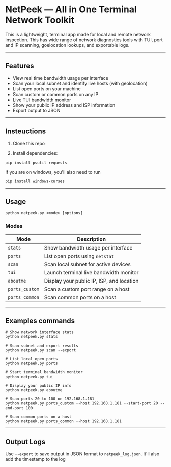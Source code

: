 # NetPeek — All in One Terminal Network Toolkit

This is a lightweight, terminal app made for local and remote network inspection. This has wide range of network diagnostics tools with TUI, port and IP scanning, goelocation lookups, and exportable logs.

---

## Features

* View real time bandwidth usage per interface
* Scan your local subnet and identify live hosts (with geolocation)
* List open ports on your machine
* Scan custom or common ports on any IP
* Live TUI bandwidth monitor
* Show your public IP address and ISP information
* Export output to JSON

---

## Insteuctions

1. Clone this repo

2. Install dependencies:

```
pip install psutil requests
```
If you are on windows, you'll also need to run
```
pip install windows-curses
```
---

## Usage

```
python netpeek.py <mode> [options]
```

### Modes

| Mode           | Description                               |
| -------------- | ----------------------------------------- |
| `stats`        | Show bandwidth usage per interface        |
| `ports`        | List open ports using `netstat`           |
| `scan`         | Scan local subnet for active devices      |
| `tui`          | Launch terminal live bandwidth monitor    |
| `aboutme`      | Display your public IP, ISP, and location |
| `ports_custom` | Scan a custom port range on a host        |
| `ports_common` | Scan common ports on a host               |

---

## Examples commands

```
# Show network interface stats
python netpeek.py stats

# Scan subnet and export results
python netpeek.py scan --export

# List local open ports
python netpeek.py ports

# Start terminal bandwidth monitor
python netpeek.py tui

# Display your public IP info
python netpeek.py aboutme

# Scan ports 20 to 100 on 192.168.1.181
python netpeek.py ports_custom --host 192.168.1.181 --start-port 20 --end-port 100

# Scan common ports on a host
python netpeek.py ports_common --host 192.168.1.181
```

---

## Output Logs

Use `--export` to save output in JSON format to `netpeek_log.json`. It'll also add the timestamp to the log
